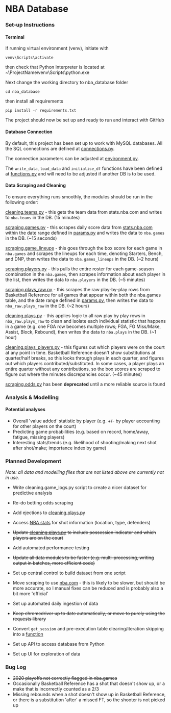 # NBA Database
### Set-up Instructions
#### Terminal
If running virtual environment (venv), initiate with

`venv\Scripts\activate`

then check that Python Interpreter is located at  ~\ProjectName\venv\Scripts\python.exe

Next change the working directory to nba_database folder

`cd nba_database`

then install all requirements

`pip install -r requirements.txt`

The project should now be set up and ready to run and interact with GitHub

#### Database Connection
By default, this project has been set up to work with MySQL databases.  All the SQL connections are defined at 
[connections.py](utils/connections.py).

The connection parameters can be adjusted at [environment.py](utils/environment.py).

The `write_data`, `load_data` and `initialise_df` functions have been defined at
[functions.py](utils/functions.py) and will need to be adjusted  if another DB is to be used.

#### Data Scraping and Cleaning
To ensure everything runs smoothly, the modules should be run in the following order:

[cleaning.teams.py](data/scraping/teams.py) - this gets the team data from stats.nba.com and writes to
`nba.teams` in the DB. (15 minutes)

[scraping.games.py](data/scraping/games.py) - this scrapes daily score data from [stats.nba.com](stats.nba.com)
within the date range defined in [params.py](utils/params.py) and writes the data to `nba.games` in the DB.
(~15 seconds)

[scraping.game_lineups](data/scraping/games_lineups.py) - this goes through the box score for each game in
`nba.games` and scrapes the lineups for each time, denoting Starters, Bench, and DNP, then writes the data to
`nba.games_lineups` in the DB. (~2 hours)

[scraping.players.py](data/scraping/players.py) - this pulls the entire roster for each game-season
combination in the `nba.games`, then scrapes information about each player in the list, then writes the data to
`nba.players` in the DB. (~5 minutes)

[scraping.plays_raw.py](data/scraping/plays_raw.py) - this scrapes the raw play-by-play rows from
Basketball Reference for all games that appear within both the nba.games table, and the date range defined in
[params.py](utils/params.py), then writes the data to `nba_raw.plays_raw` in the DB. (~2 hours)

[cleaning.plays.py](data/cleaning/plays.py) - this applies logic to all raw play by play rows in
`nba_raw.plays_raw` to clean and isolate each individual statistic that happens in a game (e.g. one FGA row
becomes multiple rows; FGA, FG Miss/Make, Assist, Block, Rebound), then writes the data to `nba.plays` in the DB.
(~1 hour)

[cleaning.plays_players.py](data/cleaning/plays_players.py) - this figures out which players were on the
court at any point in time.  Basketball Reference doesn't show substitutions at quarter/half breaks, so this looks
through plays in each quarter, and figures out which players contributed/substituted.  In some cases, a player plays an
entire quarter without any contributions, so the box scores are scraped to figure out where the minutes discrepancies
occur. (~45 minutes)

[scraping.odds.py]() has been **deprecated** until a more reliable source is found

### Analysis & Modelling
#### Potential analyses
* Overall 'value added' statistic by player (e.g. +/- by player accounting for other players on the court)
* Predicting game probabilities (e.g. based on record, home/away, fatigue, missing players)
* Interesting stats/trends (e.g. likelihood of shooting/making next shot after shot/make; importance index
  by game)

### Planned Development
*Note: all data and modelling files that are not listed above are currently not in use.*
* Write cleaning.game_logs.py script to create a nicer dataset for predictive
  analysis
  
* Re-do betting odds scraping
  
* Add ejections to [cleaning.plays.py](data/cleaning/plays.py)
  
* Access [NBA stats](stats.nba.com) for shot information (location, type, defenders)
  
* ~~Update [cleaning.plays.py](data/cleaning/plays.py) to include possession indicator and which players
  are on the court~~
  
* ~~Add automated performance testing~~
  
* ~~Update all data modules to be faster (e.g. multi-processing, writing output in batches, more efficient code)~~
  
* Set up central control to build dataset from one script
  
* Move scraping to use [nba.com](nba.com) - this is likely to be slower, but should be more accurate, so I manual fixes
can be reduced and is probably also a bit more 'official'

* Set up automated daily ingestion of data

* ~~Keep chromedriver up to date automatically, or move to purely using the requests library~~

* Convert `get_session` and pre-execution table clearing/iteration skipping into a
  [function](utils/functions.py)
  
* Set up API to access database from Python

* Set up UI for exploration of data

### Bug Log
* ~~2020 playoffs not correctly flagged in nba.games~~
* Occasionally Basketball Reference has a shot that doesn't show up, or a make that is incorrectly counted as a 2/3
* Missing rebounds when a shot doesn't show up in Basketball Reference, or there is a substitution 'after' a missed FT,
  so the shooter is not picked up
